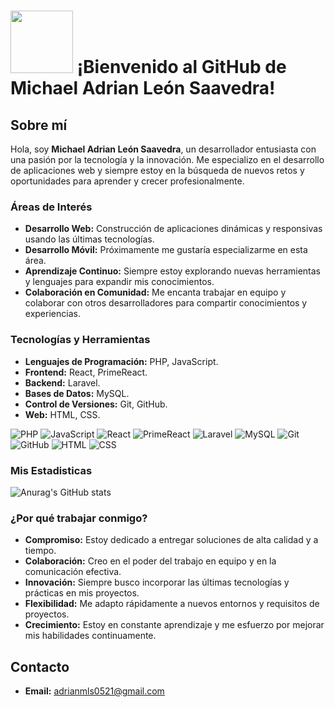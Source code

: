 # <img src="https://media.giphy.com/media/N70b8pHBeWDGjvvX0z/giphy.gif?cid=ecf05e478wdszqic2eg3bjcpevbvj01s7b75ysshfmmgffbc&ep=v1_gifs_related&rid=giphy.gif&ct=s" width="100"/> ¡Bienvenido al GitHub de Michael Adrian León Saavedra! 

## Sobre mí

Hola, soy **Michael Adrian León Saavedra**, un desarrollador entusiasta con una pasión por la tecnología y la innovación. Me especializo en el desarrollo de aplicaciones web y siempre estoy en la búsqueda de nuevos retos y oportunidades para aprender y crecer profesionalmente.

### Áreas de Interés

- **Desarrollo Web:** Construcción de aplicaciones dinámicas y responsivas usando las últimas tecnologías.
- **Desarrollo Móvil:** Próximamente me gustaría especializarme en esta área.
- **Aprendizaje Continuo:** Siempre estoy explorando nuevas herramientas y lenguajes para expandir mis conocimientos.
- **Colaboración en Comunidad:** Me encanta trabajar en equipo y colaborar con otros desarrolladores para compartir conocimientos y experiencias.

### Tecnologías y Herramientas

- **Lenguajes de Programación:** PHP, JavaScript.
- **Frontend:** React, PrimeReact.
- **Backend:** Laravel.
- **Bases de Datos:** MySQL.
- **Control de Versiones:** Git, GitHub.
- **Web:** HTML, CSS.

![PHP](https://img.shields.io/badge/PHP-777BB4?style=flat-square&logo=php&logoColor=white)
![JavaScript](https://img.shields.io/badge/JavaScript-F7DF1E?style=flat-square&logo=javascript&logoColor=black)
![React](https://img.shields.io/badge/React-61DAFB?style=flat-square&logo=react&logoColor=black)
![PrimeReact](https://img.shields.io/badge/PrimeReact-0C7BDA?style=flat-square&logo=prime&logoColor=white)
![Laravel](https://img.shields.io/badge/Laravel-FF2D20?style=flat-square&logo=laravel&logoColor=white)
![MySQL](https://img.shields.io/badge/MySQL-4479A1?style=flat-square&logo=mysql&logoColor=white)
![Git](https://img.shields.io/badge/Git-F05032?style=flat-square&logo=git&logoColor=white)
![GitHub](https://img.shields.io/badge/GitHub-181717?style=flat-square&logo=github&logoColor=white)
![HTML](https://img.shields.io/badge/HTML5-E34F26?style=flat-square&logo=html5&logoColor=white)
![CSS](https://img.shields.io/badge/CSS3-1572B6?style=flat-square&logo=css3&logoColor=white)

### Mis Estadisticas

![Anurag's GitHub stats](https://github-readme-stats.vercel.app/api?username=AdrianLS1&show_icons=true&theme=radical)

### ¿Por qué trabajar conmigo?

- **Compromiso:** Estoy dedicado a entregar soluciones de alta calidad y a tiempo.
- **Colaboración:** Creo en el poder del trabajo en equipo y en la comunicación efectiva.
- **Innovación:** Siempre busco incorporar las últimas tecnologías y prácticas en mis proyectos.
- **Flexibilidad:** Me adapto rápidamente a nuevos entornos y requisitos de proyectos.
- **Crecimiento:** Estoy en constante aprendizaje y me esfuerzo por mejorar mis habilidades continuamente.

## Contacto

- **Email:** [adrianmls0521@gmail.com](mailto:adrianmls0521@gmail.com)


